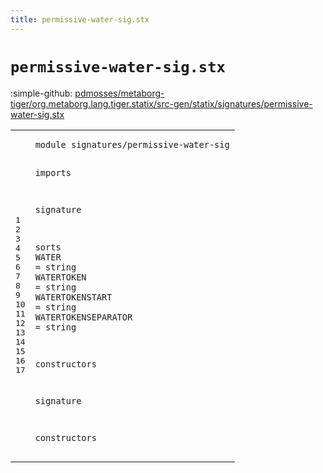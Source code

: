 ```yaml
---
title: permissive-water-sig.stx
---
```


# `permissive-water-sig.stx`

:simple-github: [pdmosses/metaborg-tiger/org.metaborg.lang.tiger.statix/src-gen/statix/signatures/permissive-water-sig.stx]

[pdmosses/metaborg-tiger/org.metaborg.lang.tiger.statix/src-gen/statix/signatures/permissive-water-sig.stx]: https://github.com/pdmosses/metaborg-tiger/blob/master/org.metaborg.lang.tiger.statix/src-gen/statix/signatures/permissive-water-sig.stx "The source file on GitHub"

<div class="stx"><table class="highlighttable"><tbody><tr><td class="linenos"><div class="linenodiv"><pre><span></span>1
2
3
4
5
6
7
8
9
10
11
12
13
14
15
16
17
</pre></div></td>
<td class="code"><pre><code><span class="keyword">module</span> <span id="signatures/permissive-water-sig_7_38" title="Not referenced locally, nor via imports">signatures/permissive-water-sig</span>

<span class="keyword">imports</span>

<span class="keyword">signature</span>

  <span class="keyword">sorts</span>
    <span id="WATER_72_77" title="Not referenced locally, nor via imports">WATER</span> = <span class="keyword">string</span>
    <span id="WATERTOKEN_91_101" title="Not referenced locally, nor via imports">WATERTOKEN</span> = <span class="keyword">string</span>
    <span id="WATERTOKENSTART_115_130" title="Not referenced locally, nor via imports">WATERTOKENSTART</span> = <span class="keyword">string</span>
    <span id="WATERTOKENSEPARATOR_144_163" title="Not referenced locally, nor via imports">WATERTOKENSEPARATOR</span> = <span class="keyword">string</span>

  <span class="keyword">constructors</span>

<span class="keyword">signature</span>

  <span class="keyword">constructors</span>
</code></pre></td></tr></tbody></table></div>